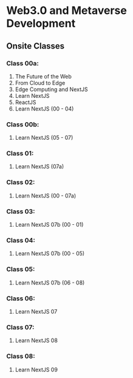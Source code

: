 # Web3.0 and Metaverse Development

## Onsite Classes

### Class 00a:

1. The Future of the Web
2. From Cloud to Edge
3. Edge Computing and NextJS
4. Learn NextJS
5. ReactJS
6. Learn NextJS (00 - 04)

### Class 00b:

1. Learn NextJS (05 - 07)

### Class 01:

1. Learn NextJS (07a)

### Class 02:

1. Learn NextJS (00 - 07a)

### Class 03:

1. Learn NextJS 07b (00 - 01)

### Class 04:

1. Learn NextJS 07b (00 - 05)

### Class 05:

1. Learn NextJS 07b (06 - 08)

### Class 06:

1. Learn NextJS 07

### Class 07:

1. Learn NextJS 08

### Class 08:

1. Learn NextJS 09
